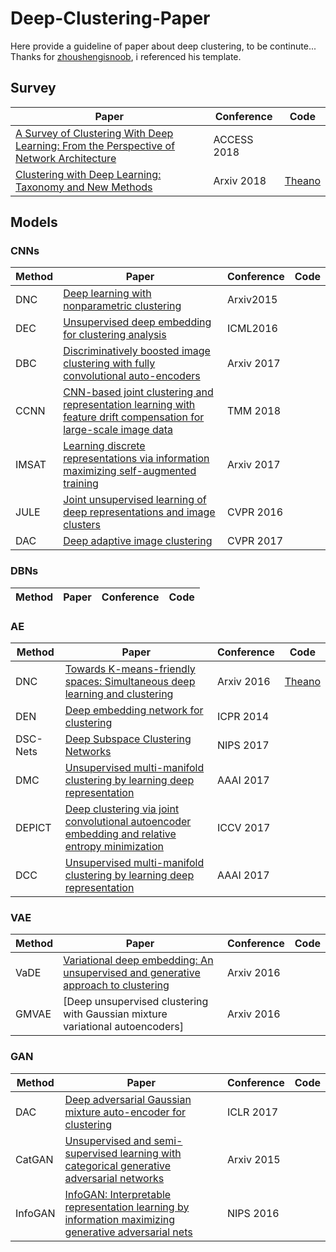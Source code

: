 # Deep-Clustering-Paper
Here provide a guideline of paper about deep clustering, to be continute...\
Thanks for [zhoushengisnoob](https://github.com/zhoushengisnoob/DeepClustering), i referenced his template.
## Survey
|Paper|Conference|Code|
|----|----|----|
| [A Survey of Clustering With Deep Learning: From the Perspective of Network Architecture](https://ieeexplore.ieee.org/stamp/stamp.jsp?tp=&arnumber=8412085)  |ACCESS 2018|
| [Clustering with Deep Learning: Taxonomy and New Methods](https://ieeexplore.ieee.org/stamp/stamp.jsp?tp=&arnumber=8412085)  |Arxiv 2018 |[Theano](https://github.com/elieJalbout/Clustering-with-Deep-learning)|
## Models
### CNNs
|Method|Paper|Conference|Code|
|----|----|----|----|
|DNC|[Deep learning with nonparametric clustering]()|Arxiv2015||
|DEC|[Unsupervised deep embedding for clustering analysis]()|ICML2016||
|DBC|[Discriminatively boosted image clustering with fully convolutional auto-encoders]()|Arxiv 2017||
|CCNN|[CNN-based joint clustering and representation learning with feature drift compensation for large-scale image data]()|TMM 2018||
|IMSAT|[Learning discrete representations via information maximizing self-augmented training]()|Arxiv 2017||
|JULE|[Joint unsupervised learning of deep representations and image clusters]()|CVPR 2016||
|DAC|[Deep adaptive image clustering]()|CVPR 2017||
### DBNs
|Method|Paper|Conference|Code|
|----|----|----|----|
### AE
|Method|Paper|Conference|Code|
|----|----|----|----|
|DNC|[Towards K-means-friendly spaces: Simultaneous deep learning and clustering](https://arxiv.org/pdf/1610.04794.pdf)|Arxiv 2016|[Theano](https://github.com/boyangumn/DCN-New)|
|DEN|[Deep embedding network for clustering]()|ICPR 2014||
|DSC-Nets|[Deep Subspace Clustering Networks]()|NIPS 2017||
|DMC|[Unsupervised multi-manifold clustering by learning deep representation]()|AAAI 2017||
|DEPICT|[Deep clustering via joint convolutional autoencoder embedding and relative entropy minimization]()|ICCV 2017||
|DCC|[Unsupervised multi-manifold clustering by learning deep representation]()|AAAI 2017||
### VAE
|Method|Paper|Conference|Code|
|----|----|----|----|
|VaDE|[Variational deep embedding: An unsupervised and generative approach to clustering]()|Arxiv 2016||
|GMVAE|[Deep unsupervised clustering with Gaussian mixture variational autoencoders]|Arxiv 2016||
### GAN
|Method|Paper|Conference|Code|
|----|----|----|----|
|DAC|[Deep adversarial Gaussian mixture auto-encoder for clustering]()|ICLR 2017||
|CatGAN|[Unsupervised and semi-supervised learning with categorical generative adversarial networks]()|Arxiv 2015||
|InfoGAN|[InfoGAN: Interpretable representation learning by information maximizing generative adversarial nets]()|NIPS 2016||
